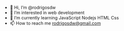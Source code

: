- 👋 Hi, I’m @rodrigosdw
- 👀 I’m interested in web development
- 🌱 I’m currently learning JavaScript Nodejs HTML Css 
- 📫 How to reach me rodrigosdw@gmail.com

<!---
rodrigosdw/rodrigosdw is a ✨ special ✨ repository because its `README.md` (this file) appears on your GitHub profile.
You can click the Preview link to take a look at your changes.
--->
